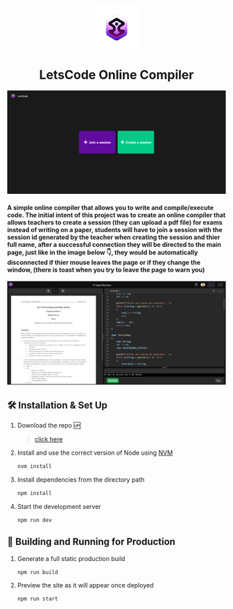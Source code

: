 <div align="center">
  <img alt="Logo" src="public/Icon.png" width="100" />
</div>
<h1 align="center">
  LetsCode Online Compiler
</h1>

![demo](public/page.png)

#### A simple online compiler that allows you to write and compile/execute code. The initial intent of this project was to create an online compiler that allows teachers to create a session (they can upload a pdf file) for exams instead of writing on a paper, students will have to join a session with the session id generated by the teacher when creating the session and thier full name, after a successful connection they will be directed to the main page, just like in the image below :point_down:, they would be automatically disconnected if thier mouse leaves the page or if they change the window, (there is toast when you try to leave the page to warn you)

![demo](public/screen.png)

## 🛠 Installation & Set Up

1. Download the repo :up:

   
   >[click here](https://github.com/AbassHammed/FrontendOnlineCompiler)
   

2. Install and use the correct version of Node using [NVM](https://github.com/nvm-sh/nvm)

   ```sh
   nvm install
   ```

3. Install dependencies from the directory path

   ```sh
   npm install
   ```

4. Start the development server

   ```sh
   npm run dev
   ```

## 🚀 Building and Running for Production

1. Generate a full static production build

   ```sh
   npm run build
   ```

1. Preview the site as it will appear once deployed

   ```sh
   npm run start
   ```